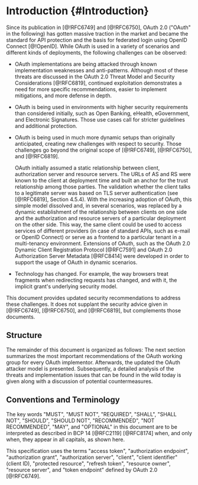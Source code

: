 # Introduction {#Introduction}

Since its publication in [@!RFC6749] and [@!RFC6750], OAuth 2.0
("OAuth" in the following) has gotten massive traction in the market
and became the standard for API protection and the basis for federated
login using OpenID Connect [@!OpenID]. While OAuth is used in a
variety of scenarios and different kinds of deployments, the following
challenges can be observed:

  * OAuth implementations are being attacked through known
	implementation weaknesses and anti-patterns. Although most of
	these threats are discussed in the OAuth 2.0 Threat Model and
	Security Considerations [@!RFC6819], continued exploitation
	demonstrates a need for more specific recommendations, easier to
	implement mitigations, and more defense in depth.
    
  * OAuth is being used in environments with higher security
    requirements than considered initially, such as Open Banking,
    eHealth, eGovernment, and Electronic Signatures. Those use cases
    call for stricter guidelines and additional protection.
	  
  * OAuth is being used in much more dynamic setups than originally
	anticipated, creating new challenges with respect to security.
	Those challenges go beyond the original scope of [@!RFC6749],
	[@!RFC6750], and [@!RFC6819].
    
    OAuth initially assumed a static relationship between client,
    authorization server and resource servers. The URLs of AS and RS were
    known to the client at deployment time and built an anchor for the
    trust relationship among those parties. The validation whether the
    client talks to a legitimate server was based on TLS server
    authentication (see [@!RFC6819], Section 4.5.4). With the increasing
    adoption of OAuth, this simple model dissolved and, in several
    scenarios, was replaced by a dynamic establishment of the relationship
    between clients on one side and the authorization and resource servers
    of a particular deployment on the other side. This way, the same
    client could be used to access services of different providers (in
    case of standard APIs, such as e-mail or OpenID Connect) or serve as a
    frontend to a particular tenant in a multi-tenancy environment.
    Extensions of OAuth, such as the OAuth 2.0 Dynamic Client Registration
    Protocol [@RFC7591] and OAuth 2.0 Authorization Server Metadata
    [@RFC8414] were developed in order to support the usage of OAuth in
    dynamic scenarios.
	  
  * Technology has changed. For example, the way browsers treat
	fragments when redirecting requests has changed, and with it, the
	implicit grant's underlying security model.
	  
This document provides updated security recommendations to address
these challenges. It does not supplant the security advice given in
[@!RFC6749], [@!RFC6750], and [@!RFC6819], but complements those
documents.
	  
## Structure

The remainder of this document is organized as follows: The next
section summarizes the most important recommendations of the OAuth
working group for every OAuth implementor. Afterwards, the updated the
OAuth attacker model is presented. Subsequently, a detailed analysis
of the threats and implementation issues that can be found in the wild
today is given along with a discussion of potential countermeasures.

## Conventions and Terminology

The key words "MUST", "MUST NOT", "REQUIRED", "SHALL", "SHALL
NOT", "SHOULD", "SHOULD NOT", "RECOMMENDED", "NOT RECOMMENDED",
"MAY", and "OPTIONAL" in this document are to be interpreted as
described in BCP 14 [@RFC2119] [@RFC8174] when, and only when, they
appear in all capitals, as shown here.

This specification uses the terms "access token", "authorization
endpoint", "authorization grant", "authorization server", "client",
"client identifier" (client ID), "protected resource", "refresh
token", "resource owner", "resource server", and "token endpoint"
defined by OAuth 2.0 [@!RFC6749].
